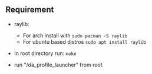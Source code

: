 ## Requirement
- raylib:

  - For arch install with ``sudo pacman -S raylib``
  - For ubuntu based distros ``sudo apt install raylib``

- In root directory run: ``make``
- run "/da_profile_launcher" from root

